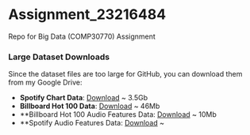 # Assignment_23216484
Repo for Big Data (COMP30770) Assignment

### Large Dataset Downloads
Since the dataset files are too large for GitHub, you can download them from my Google Drive:

- **Spotify Chart Data**: [Download](https://drive.google.com/file/d/1T8_py_jiewXc-CkdTOwLSFDBGJZILaa9/view?usp=drive_link) ~ 3.5Gb
- **Billboard Hot 100 Data**: [Download](https://drive.google.com/file/d/1nYV5oLJsGuxR8bSTlTc2RmjV9qNyvZRP/view?usp=drive_link) ~ 46Mb
- **Billboard Hot 100 Audio Features Data: [Download](https://drive.google.com/file/d/1B_kv9nyra30sOVu2e_7AM31zBElhfCnf/view?usp=drive_link) ~ 10Mb
- **Spotify Audio Features Data: [Download](https://drive.google.com/file/d/1bSbozMaOxBjHziwGovZ2uSFDO3J96CGQ/view?usp=drive_link) ~
